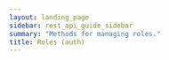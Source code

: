 ```yaml
---
layout: landing_page
sidebar: rest_api_guide_sidebar
summary: "Methods for managing roles."
title: Roles (auth)
---
```

